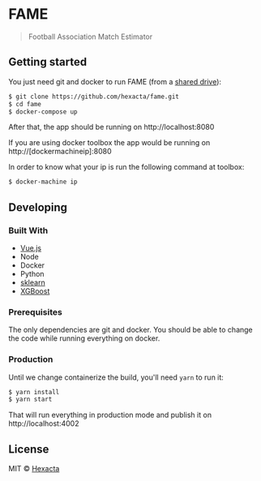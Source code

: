 # FAME
>Football Association Match Estimator

## Getting started
You just need git and docker to run FAME (from a [shared drive](https://docs.docker.com/docker-for-windows/#shared-drives)):
```bash
$ git clone https://github.com/hexacta/fame.git
$ cd fame
$ docker-compose up
```
After that, the app should be running on http://localhost:8080  

If you are using docker toolbox the app would be running on http://[dockermachineip]:8080

In order to know what your ip is run the following command at toolbox:
```bash
$ docker-machine ip
```


## Developing

### Built With
- [Vue.js](https://vuejs.org)
- Node
- Docker
- Python
- [sklearn](http://scikit-learn.org/)
- [XGBoost](https://github.com/dmlc/xgboost)

### Prerequisites
The only dependencies are git and docker. You should be able to change the code while running everything on docker.

### Production
Until we change containerize the build, you'll need `yarn` to run it:
```bash
$ yarn install
$ yarn start
```
That will run everything in production mode and publish it on http://localhost:4002

## License

MIT © [Hexacta](http://www.hexacta.com)